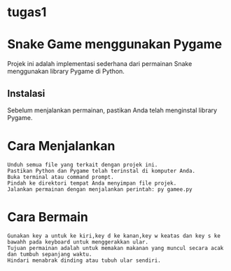 # tugas1
# Snake Game menggunakan Pygame

Projek ini adalah implementasi sederhana dari permainan Snake menggunakan library Pygame di Python.

## Instalasi

Sebelum menjalankan permainan, pastikan Anda telah menginstal library Pygame.

# Cara Menjalankan

    Unduh semua file yang terkait dengan projek ini.
    Pastikan Python dan Pygame telah terinstal di komputer Anda.
    Buka terminal atau command prompt.
    Pindah ke direktori tempat Anda menyimpan file projek.
    Jalankan permainan dengan menjalankan perintah: py gamee.py

# Cara Bermain

    Gunakan key a untuk ke kiri,key d ke kanan,key w keatas dan key s ke bawahh pada keyboard untuk menggerakkan ular.
    Tujuan permainan adalah untuk memakan makanan yang muncul secara acak dan tumbuh sepanjang waktu.
    Hindari menabrak dinding atau tubuh ular sendiri.